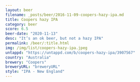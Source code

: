 ```yaml
---
layout: beer
filename: _posts/beer/2016-11-09-coopers-hazy-ipa.md
title: Coopers hazy IPA
category: beer
score: 6.5
beer-date: "2020-11-13"
desc: "It’s an ok beer, but not a hazy IPA"
permalink: /beer/:title.html
img: /img/list/coopers-hazy-ipa.jpeg
untappd: "https://untappd.com/b/coopers-hazy-ipa/3907567"
country: "Australia"
brewery: "Coopers"
breweryURL: "breweryURL"
style: "IPA - New England"
---
```

